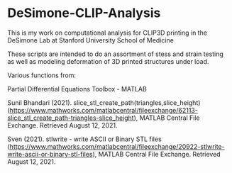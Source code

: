 # DeSimone-CLIP-Analysis
This is my work on computational analysis for CLIP3D printing in the DeSimone Lab at Stanford University School of Medicine

These scripts are intended to do an assortment of stess and strain testing as well as modeling deformation of 3D printed structures under load.

Various functions from:  

Partial Differential Equations Toolbox - MATLAB

Sunil Bhandari (2021). slice_stl_create_path(triangles,slice_height) (https://www.mathworks.com/matlabcentral/fileexchange/62113-slice_stl_create_path-triangles-slice_height), MATLAB Central File Exchange. Retrieved August 12, 2021.

Sven (2021). stlwrite - write ASCII or Binary STL files (https://www.mathworks.com/matlabcentral/fileexchange/20922-stlwrite-write-ascii-or-binary-stl-files), MATLAB Central File Exchange. Retrieved August 12, 2021.

